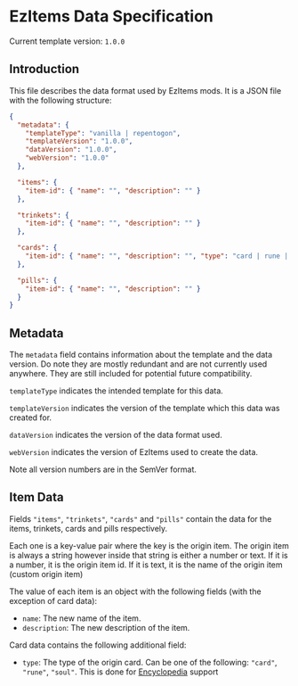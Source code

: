 # EzItems Data Specification

Current template version: `1.0.0`

## Introduction

This file describes the data format used by EzItems mods. It is a JSON file with the following structure:

```json
{
  "metadata": {
    "templateType": "vanilla | repentogon",
    "templateVersion": "1.0.0",
    "dataVersion": "1.0.0",
    "webVersion": "1.0.0"
  },

  "items": {
    "item-id": { "name": "", "description": "" }
  },

  "trinkets": {
    "item-id": { "name": "", "description": "" }
  },

  "cards": {
    "item-id": { "name": "", "description": "", "type": "card | rune | soul" }
  },

  "pills": {
    "item-id": { "name": "", "description": "" }
  }
}
```

## Metadata

The `metadata` field contains information about the template and the data version. Do note they are mostly redundant and are not currently used anywhere. They are still included for potential future compatibility.

`templateType` indicates the intended template for this data.

`templateVersion` indicates the version of the template which this data was created for.

`dataVersion` indicates the version of the data format used.

`webVersion` indicates the version of EzItems used to create the data.

Note all version numbers are in the SemVer format.

## Item Data

Fields `"items"`, `"trinkets"`, `"cards"` and `"pills"` contain the data for the items, trinkets, cards and pills respectively.

Each one is a key-value pair where the key is the origin item. The origin item is always a string however inside that string is either a number or text. If it is a number, it is the origin item id. If it is text, it is the name of the origin item (custom origin item)

The value of each item is an object with the following fields (with the exception of card data):

- `name`: The new name of the item.
- `description`: The new description of the item.

Card data contains the following additional field:

- `type`: The type of the origin card. Can be one of the following: `"card"`, `"rune"`, `"soul"`. This is done for [Encyclopedia](https://steamcommunity.com/workshop/filedetails/?id=2376005362) support
